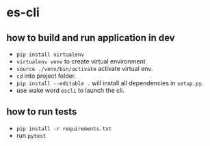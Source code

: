 # es-cli

## how to build and run application in dev
- `pip install virtualenv`
- `virtualenv venv` to create virtual environment
- `source ./venv/bin/activate` activate virtual env.
- `cd` into project folder.
- `pip install --editable .` will install all dependencies in `setup.py`.
- use wake word `escli` to launch the cli.

## how to run tests
- `pip install -r requirements.txt`
- run `pytest`